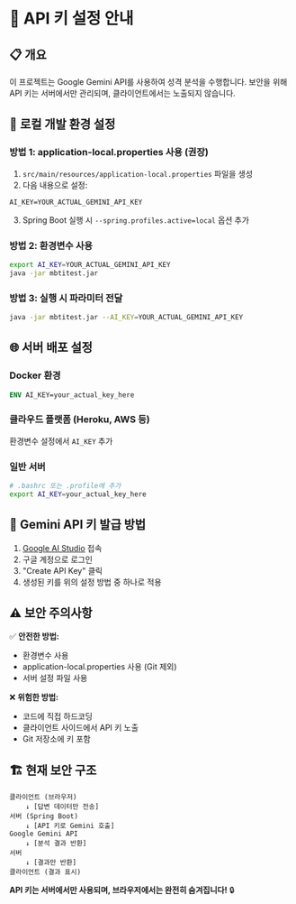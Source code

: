 # 🔐 API 키 설정 안내

## 📋 개요
이 프로젝트는 Google Gemini API를 사용하여 성격 분석을 수행합니다.
보안을 위해 API 키는 서버에서만 관리되며, 클라이언트에서는 노출되지 않습니다.

## 🚀 로컬 개발 환경 설정

### 방법 1: application-local.properties 사용 (권장)
1. `src/main/resources/application-local.properties` 파일을 생성
2. 다음 내용으로 설정:
```properties
AI_KEY=YOUR_ACTUAL_GEMINI_API_KEY
```
3. Spring Boot 실행 시 `--spring.profiles.active=local` 옵션 추가

### 방법 2: 환경변수 사용
```bash
export AI_KEY=YOUR_ACTUAL_GEMINI_API_KEY
java -jar mbtitest.jar
```

### 방법 3: 실행 시 파라미터 전달
```bash
java -jar mbtitest.jar --AI_KEY=YOUR_ACTUAL_GEMINI_API_KEY
```

## 🌐 서버 배포 설정

### Docker 환경
```dockerfile
ENV AI_KEY=your_actual_key_here
```

### 클라우드 플랫폼 (Heroku, AWS 등)
환경변수 설정에서 `AI_KEY` 추가

### 일반 서버
```bash
# .bashrc 또는 .profile에 추가
export AI_KEY=your_actual_key_here
```

## 🔑 Gemini API 키 발급 방법

1. [Google AI Studio](https://makersuite.google.com/app/apikey) 접속
2. 구글 계정으로 로그인
3. "Create API Key" 클릭
4. 생성된 키를 위의 설정 방법 중 하나로 적용

## ⚠️ 보안 주의사항

✅ **안전한 방법:**
- 환경변수 사용
- application-local.properties 사용 (Git 제외)
- 서버 설정 파일 사용

❌ **위험한 방법:**
- 코드에 직접 하드코딩
- 클라이언트 사이드에서 API 키 노출
- Git 저장소에 키 포함

## 🏗️ 현재 보안 구조

```
클라이언트 (브라우저)
    ↓ [답변 데이터만 전송]
서버 (Spring Boot)
    ↓ [API 키로 Gemini 호출]
Google Gemini API
    ↓ [분석 결과 반환]
서버
    ↓ [결과만 반환]
클라이언트 (결과 표시)
```

**API 키는 서버에서만 사용되며, 브라우저에서는 완전히 숨겨집니다!** 🔒
